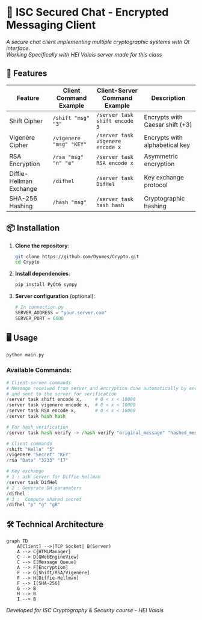 # 🔐 ISC Secured Chat - Encrypted Messaging Client

*A secure chat client implementing multiple cryptographic systems with Qt interface.*  
*Working Specifically with HEI Valais server made for this class*

## 🚀 Features

| Feature                | Client Command Example            | Client-Server Command Example        | Description                          |
|------------------------|---------------------------|--------------------------------------|--------------------------------------|
| Shift Cipher           | `/shift "msg" "3"`        | `/server task shift encode 3` | Encrypts with Caesar shift (+3) |
| Vigenère Cipher        | `/vigenere "msg" "KEY"`   | `/server task vigenere encode x` | Encrypts with alphabetical key |
| RSA Encryption         | `/rsa "msg" "n" "e"`      | `/server task RSA encode x` | Asymmetric encryption |
| Diffie-Hellman Exchange| `/difhel`                 | `/server task DifHel` | Key exchange protocol |
| SHA-256 Hashing        | `/hash "msg"`             | `/server task hash hash` | Cryptographic hashing |

## 📦 Installation

1. **Clone the repository**:
   ```bash
   git clone https://github.com/Dyumes/Crypto.git
   cd Crypto
   ```

2. **Install dependencies**:
   ```bash
   pip install PyQt6 sympy
   ```

3. **Server configuration** (optional):
   ```python
   # In connection.py
   SERVER_ADDRESS = "your.server.com"
   SERVER_PORT = 6000
   ```

## 🖥️ Usage

```bash
python main.py
```

### Available Commands:
```python
# Client-server commands
# Message received from server and encryption done automatically by encryption.py algorithm
# and sent to the server for verification
/server task shift encode x,     # 0 < x < 10000
/server task vigenere encode x,  # 0 < x < 10000
/server task RSA encode x,       # 0 < x < 10000
/server task hash hash

# For hash verification
/server task hash verify -> /hash verify "original_message" "hashed_message" #return true or false

# Client commands
/shift "Hello" "5"
/vigenere "Secret" "KEY"
/rsa "Data" "3233" "17"

# Key exchange
# 1 : ask server for Diffie-Hellman
/server task DifHel
# 2 : Generate DH paramaters
/difhel
# 3 :  Compute shared secret
/difhel "p" "g" "gB"  
```

## 🛠️ Technical Architecture

```mermaid
graph TD
    A[Client] -->|TCP Socket| B(Server)
    A --> C{HTMLManager}
    C --> D[QWebEngineView]
    C --> E[Message Queue]
    A --> F[Encryption]
    F --> G[Shift/RSA/Vigenère]
    F --> H[Diffie-Hellman]
    F --> I[SHA-256]
    G --> B
    H --> B
    I --> B
```
*Developed for ISC Cryptography & Security course - HEI Valais*

